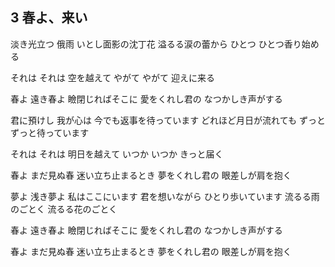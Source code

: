 

## 3 春よ、来い

淡き光立つ
俄雨
いとし面影の沈丁花
溢るる涙の蕾から
ひとつ
ひとつ香り始める

それは
それは
空を越えて
やがて
やがて
迎えに来る

春よ
遠き春よ
瞼閉じればそこに
愛をくれし君の
なつかしき声がする

君に預けし
我が心は
今でも返事を待っています
どれほど月日が流れても
ずっと
ずっと待っています

それは
それは
明日を越えて
いつか
いつか
きっと届く

春よ
まだ見ぬ春
迷い立ち止まるとき
夢をくれし君の
眼差しが肩を抱く

夢よ
浅き夢よ
私はここにいます
君を想いながら
ひとり歩いています
流るる雨のごとく
流るる花のごとく

春よ
遠き春よ
瞼閉じればそこに
愛をくれし君の
なつかしき声がする

春よ
まだ見ぬ春
迷い立ち止まるとき
夢をくれし君の
眼差しが肩を抱く

